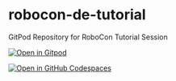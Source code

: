 # robocon-de-tutorial
GitPod Repository for RoboCon Tutorial Session


[![Open in Gitpod](https://gitpod.io/button/open-in-gitpod.svg)](https://gitpod.io/#https://github.com/imbus/robocon-de-tutorial)

[![Open in GitHub Codespaces](https://github.com/codespaces/badge.svg)](https://codespaces.new/imbus/robocon-de-tutorial)
